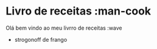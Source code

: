 # Livro de receitas :man-cook

Olá bem vindo ao meu livrro de receitas :wave
* strogonoff de frango
